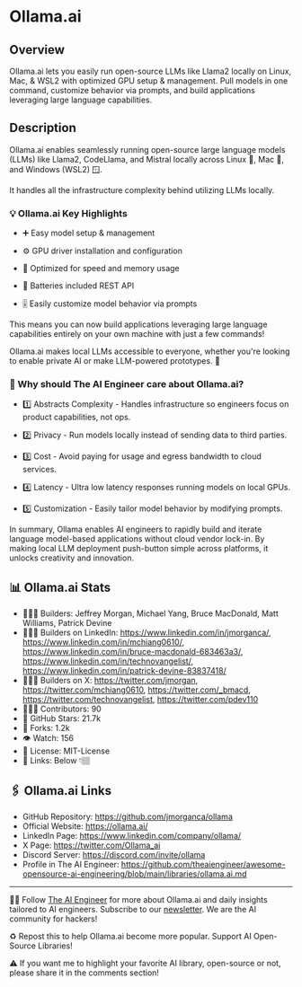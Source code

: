 # Ollama.ai
## Overview
Ollama.ai lets you easily run open-source LLMs like Llama2 locally on Linux, Mac, & WSL2 with optimized GPU setup & management. Pull models in one command, customize behavior via prompts, and build applications leveraging large language capabilities.

## Description
Ollama.ai enables seamlessly running open-source large language models (LLMs) like Llama2, CodeLlama, and Mistral locally across Linux 🐧, Mac 🍎, and Windows (WSL2) 🪟.

It handles all the infrastructure complexity behind utilizing LLMs locally.

### 💡 Ollama.ai Key Highlights

- ➕ Easy model setup & management

- ⚙️ GPU driver installation and configuration

- 🚀 Optimized for speed and memory usage

- 🧩 Batteries included REST API

- 🎚️ Easily customize model behavior via prompts

This means you can now build applications leveraging large language capabilities entirely on your own machine with just a few commands!

Ollama.ai makes local LLMs accessible to everyone, whether you're looking to enable private AI or make LLM-powered prototypes. 💪

### 🤔 Why should The AI Engineer care about Ollama.ai?

- 1️⃣ Abstracts Complexity - Handles infrastructure so engineers focus on product capabilities, not ops.

- 2️⃣ Privacy - Run models locally instead of sending data to third parties.

- 3️⃣ Cost - Avoid paying for usage and egress bandwidth to cloud services.

- 4️⃣ Latency - Ultra low latency responses running models on local GPUs.

- 5️⃣ Customization - Easily tailor model behavior by modifying prompts.

In summary, Ollama enables AI engineers to rapidly build and iterate language model-based applications without cloud vendor lock-in. By making local LLM deployment push-button simple across platforms, it unlocks creativity and innovation.


## 📊 Ollama.ai Stats
* 👷🏽‍♀️ Builders: Jeffrey Morgan, Michael Yang, Bruce MacDonald, Matt Williams, Patrick Devine
* 👩🏽‍💼 Builders on LinkedIn: https://www.linkedin.com/in/jmorganca/, https://www.linkedin.com/in/mchiang0610/, https://www.linkedin.com/in/bruce-macdonald-683463a3/, https://www.linkedin.com/in/technovangelist/, https://www.linkedin.com/in/patrick-devine-83837418/
* 👩🏽‍🏭 Builders on X: https://twitter.com/jmorgan, https://twitter.com/mchiang0610, https://twitter.com/_bmacd, https://twitter.com/technovangelist, https://twitter.com/pdev110
* 👩🏽‍💻 Contributors: 90
* 💫 GitHub Stars: 21.7k
* 🍴 Forks: 1.2k
* 👁️ Watch: 156
* 🪪 License: MIT-License
* 🔗 Links: Below 👇🏽

## 🖇️ Ollama.ai Links
* GitHub Repository: https://github.com/jmorganca/ollama
* Official Website: https://ollama.ai/
* LinkedIn Page: https://www.linkedin.com/company/ollama/
* X Page: https://twitter.com/Ollama_ai
* Discord Server: https://discord.com/invite/ollama
* Profile in The AI Engineer: https://github.com/theaiengineer/awesome-opensource-ai-engineering/blob/main/libraries/ollama.ai.md

---
🧙🏽 Follow [The AI Engineer](https://www.linkedin.com/company/theaiengineer/) for more about Ollama.ai and daily insights tailored to AI engineers. Subscribe to our [newsletter](http://theaiengineerco.substack.com). We are the AI community for hackers!

♻️ Repost this to help Ollama.ai become more popular. Support AI Open-Source Libraries!

⚠️ If you want me to highlight your favorite AI library, open-source or not, please share it in the comments section!